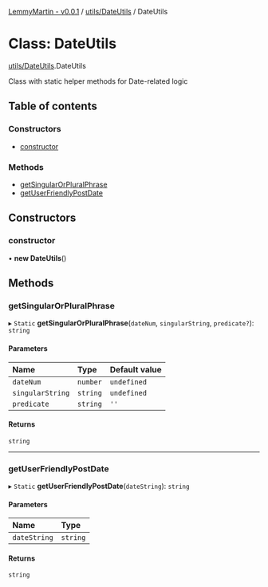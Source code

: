 [LemmyMartin - v0.0.1](../README.md) / [utils/DateUtils](../modules/utils_DateUtils.md) / DateUtils

# Class: DateUtils

[utils/DateUtils](../modules/utils_DateUtils.md).DateUtils

Class with static helper methods for Date-related logic

## Table of contents

### Constructors

- [constructor](utils_DateUtils.DateUtils.md#constructor)

### Methods

- [getSingularOrPluralPhrase](utils_DateUtils.DateUtils.md#getsingularorpluralphrase)
- [getUserFriendlyPostDate](utils_DateUtils.DateUtils.md#getuserfriendlypostdate)

## Constructors

### constructor

• **new DateUtils**()

## Methods

### getSingularOrPluralPhrase

▸ `Static` **getSingularOrPluralPhrase**(`dateNum`, `singularString`, `predicate?`): `string`

#### Parameters

| Name | Type | Default value |
| :------ | :------ | :------ |
| `dateNum` | `number` | `undefined` |
| `singularString` | `string` | `undefined` |
| `predicate` | `string` | `''` |

#### Returns

`string`

___

### getUserFriendlyPostDate

▸ `Static` **getUserFriendlyPostDate**(`dateString`): `string`

#### Parameters

| Name | Type |
| :------ | :------ |
| `dateString` | `string` |

#### Returns

`string`
